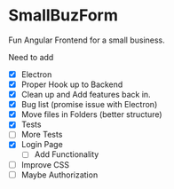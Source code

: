 # SmallBuzForm
Fun Angular Frontend for a small business.

Need to add 
- [X] Electron
- [X] Proper Hook up to Backend
- [X] Clean up and Add features back in.
- [X] Bug list (promise issue with Electron)
- [X] Move files in Folders (better structure)
- [X] Tests
- [ ] More Tests
- [X] Login Page
    - [ ] Add Functionality
- [ ] Improve CSS
- [ ] Maybe Authorization
